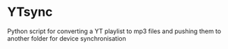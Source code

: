 # YTsync
Python script for converting a YT playlist to mp3 files and pushing them to another folder for device synchronisation
